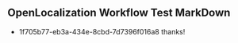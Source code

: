 ## OpenLocalization Workflow Test MarkDown
* 1f705b77-eb3a-434e-8cbd-7d7396f016a8 thanks!

<!--HONumber=Jul16_HO3-->


